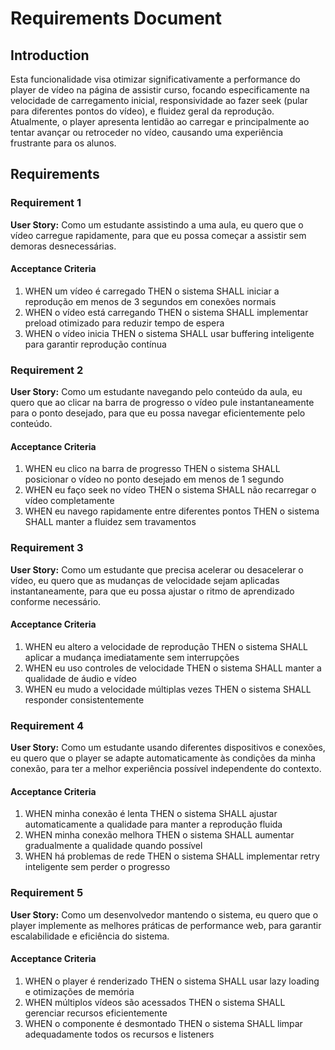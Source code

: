 # Requirements Document

## Introduction

Esta funcionalidade visa otimizar significativamente a performance do player de vídeo na página de assistir curso, focando especificamente na velocidade de carregamento inicial, responsividade ao fazer seek (pular para diferentes pontos do vídeo), e fluidez geral da reprodução. Atualmente, o player apresenta lentidão ao carregar e principalmente ao tentar avançar ou retroceder no vídeo, causando uma experiência frustrante para os alunos.

## Requirements

### Requirement 1

**User Story:** Como um estudante assistindo a uma aula, eu quero que o vídeo carregue rapidamente, para que eu possa começar a assistir sem demoras desnecessárias.

#### Acceptance Criteria

1. WHEN um vídeo é carregado THEN o sistema SHALL iniciar a reprodução em menos de 3 segundos em conexões normais
2. WHEN o vídeo está carregando THEN o sistema SHALL implementar preload otimizado para reduzir tempo de espera
3. WHEN o vídeo inicia THEN o sistema SHALL usar buffering inteligente para garantir reprodução contínua

### Requirement 2

**User Story:** Como um estudante navegando pelo conteúdo da aula, eu quero que ao clicar na barra de progresso o vídeo pule instantaneamente para o ponto desejado, para que eu possa navegar eficientemente pelo conteúdo.

#### Acceptance Criteria

1. WHEN eu clico na barra de progresso THEN o sistema SHALL posicionar o vídeo no ponto desejado em menos de 1 segundo
2. WHEN eu faço seek no vídeo THEN o sistema SHALL não recarregar o vídeo completamente
3. WHEN eu navego rapidamente entre diferentes pontos THEN o sistema SHALL manter a fluidez sem travamentos

### Requirement 3

**User Story:** Como um estudante que precisa acelerar ou desacelerar o vídeo, eu quero que as mudanças de velocidade sejam aplicadas instantaneamente, para que eu possa ajustar o ritmo de aprendizado conforme necessário.

#### Acceptance Criteria

1. WHEN eu altero a velocidade de reprodução THEN o sistema SHALL aplicar a mudança imediatamente sem interrupções
2. WHEN eu uso controles de velocidade THEN o sistema SHALL manter a qualidade de áudio e vídeo
3. WHEN eu mudo a velocidade múltiplas vezes THEN o sistema SHALL responder consistentemente

### Requirement 4

**User Story:** Como um estudante usando diferentes dispositivos e conexões, eu quero que o player se adapte automaticamente às condições da minha conexão, para ter a melhor experiência possível independente do contexto.

#### Acceptance Criteria

1. WHEN minha conexão é lenta THEN o sistema SHALL ajustar automaticamente a qualidade para manter a reprodução fluida
2. WHEN minha conexão melhora THEN o sistema SHALL aumentar gradualmente a qualidade quando possível
3. WHEN há problemas de rede THEN o sistema SHALL implementar retry inteligente sem perder o progresso

### Requirement 5

**User Story:** Como um desenvolvedor mantendo o sistema, eu quero que o player implemente as melhores práticas de performance web, para garantir escalabilidade e eficiência do sistema.

#### Acceptance Criteria

1. WHEN o player é renderizado THEN o sistema SHALL usar lazy loading e otimizações de memória
2. WHEN múltiplos vídeos são acessados THEN o sistema SHALL gerenciar recursos eficientemente
3. WHEN o componente é desmontado THEN o sistema SHALL limpar adequadamente todos os recursos e listeners